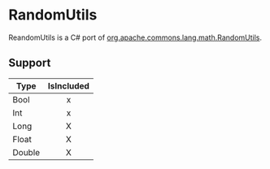 # RandomUtils

ReandomUtils is a C# port of [org.apache.commons.lang.math.RandomUtils](https://commons.apache.org/proper/commons-lang/javadocs/api-2.4/index.html).

## Support

| Type   | IsIncluded |
| ------ |:----------:|
| Bool   |     x      |
| Int    |     x      |
| Long   |     X      |
| Float  |     X      |
| Double |     X      |
